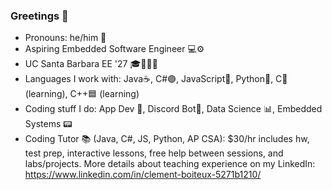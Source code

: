 ### Greetings 👋

- Pronouns: he/him 👦
- Aspiring Embedded Software Engineer 💻⚙
- UC Santa Barbara EE '27 🎓🔋🔌💡
- Languages I work with: Java☕, C#🟣, JavaScript🧾, Python🐍, C🔵 (learning), C++🟦 (learning)
- Coding stuff I do: App Dev 📱, Discord Bot🤖, Data Science 📊, Embedded Systems 📟
- Coding Tutor 📚 (Java, C#, JS, Python, AP CSA): $30/hr includes hw, test prep, interactive lessons, free help between sessions, and labs/projects. More details about teaching experience on my LinkedIn: https://www.linkedin.com/in/clement-boiteux-5271b1210/
